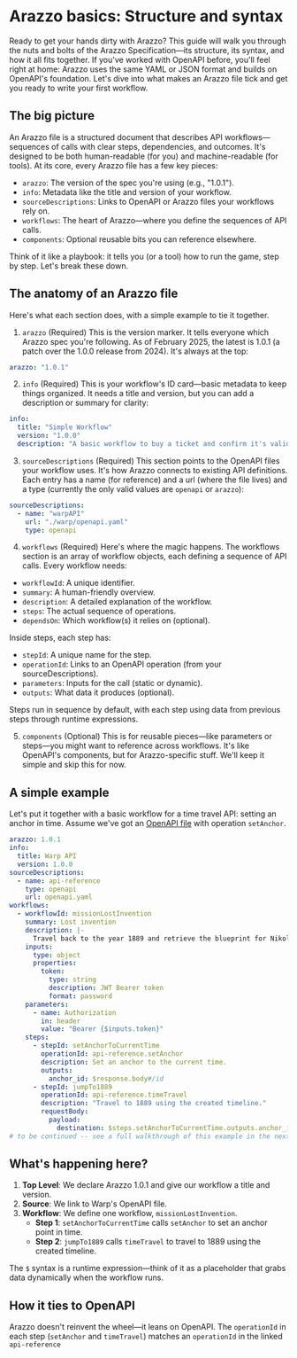 # Arazzo basics: Structure and syntax

Ready to get your hands dirty with Arazzo? This guide will walk you through the nuts and bolts of the Arazzo Specification—its structure, its syntax, and how it all fits together. If you've worked with OpenAPI before, you'll feel right at home: Arazzo uses the same YAML or JSON format and builds on OpenAPI's foundation. Let's dive into what makes an Arazzo file tick and get you ready to write your first workflow.

## The big picture

An Arazzo file is a structured document that describes API workflows—sequences of calls with clear steps, dependencies, and outcomes. It's designed to be both human-readable (for you) and machine-readable (for tools). At its core, every Arazzo file has a few key pieces:

- `arazzo`: The version of the spec you're using (e.g., "1.0.1").
- `info`: Metadata like the title and version of your workflow.
- `sourceDescriptions`: Links to OpenAPI or Arazzo files your workflows rely on.
- `workflows`: The heart of Arazzo—where you define the sequences of API calls.
- `components`: Optional reusable bits you can reference elsewhere.

Think of it like a playbook: it tells you (or a tool) how to run the game, step by step. Let's break these down.

## The anatomy of an Arazzo file

Here's what each section does, with a simple example to tie it together.

1. `arazzo` (Required)
This is the version marker. It tells everyone which Arazzo spec you're following. As of February 2025, the latest is 1.0.1 (a patch over the 1.0.0 release from 2024). It's always at the top:
```yaml
arazzo: "1.0.1"
```

2. `info` (Required)
This is your workflow's ID card—basic metadata to keep things organized. It needs a title and version, but you can add a description or summary for clarity:
```yaml
info:
  title: "Simple Workflow"
  version: "1.0.0"
  description: "A basic workflow to buy a ticket and confirm it's valid."
```
3. `sourceDescriptions` (Required)
This section points to the OpenAPI files your workflow uses. It's how Arazzo connects to existing API definitions. Each entry has a name (for reference) and a url (where the file lives) and a type (currently the only valid values are `openapi` or `arazzo`):
```yaml
sourceDescriptions:
  - name: "warpAPI"
    url: "./warp/openapi.yaml"
    type: openapi
```
4. `workflows` (Required)
Here's where the magic happens. The workflows section is an array of workflow objects, each defining a sequence of API calls. Every workflow needs:
- `workflowId`: A unique identifier.
- `summary`: A human-friendly overview.
- `description`: A detailed explanation of the workflow.
- `steps`: The actual sequence of operations.
- `dependsOn`: Which workflow(s) it relies on (optional).

Inside steps, each step has:

- `stepId`: A unique name for the step.
- `operationId`: Links to an OpenAPI operation (from your sourceDescriptions).
- `parameters`: Inputs for the call (static or dynamic).
- `outputs`: What data it produces (optional).

Steps run in sequence by default, with each step using data from previous steps through runtime expressions.

5. `components` (Optional)
This is for reusable pieces—like parameters or steps—you might want to reference across workflows. It's like OpenAPI's components, but for Arazzo-specific stuff. We'll keep it simple and skip this for now.

## A simple example

Let's put it together with a basic workflow for a time travel API: setting an anchor in time. Assume we've got an [OpenAPI file](https://warp-multi-sidebars.redocly.app/_spec/apis/index.yaml?download) with operation `setAnchor`.
```yaml
arazzo: 1.0.1
info:
  title: Warp API
  version: 1.0.0
sourceDescriptions:
  - name: api-reference
    type: openapi
    url: openapi.yaml
workflows:
  - workflowId: missionLostInvention
    summary: Lost invention
    description: |-
      Travel back to the year 1889 and retrieve the blueprint for Nikola Tesla's lost invention before it's destroyed in a mysterious fire.
    inputs:
      type: object
      properties:
        token:
          type: string
          description: JWT Bearer token
          format: password
    parameters:
      - name: Authorization
        in: header
        value: "Bearer {$inputs.token}"
    steps:
      - stepId: setAnchorToCurrentTime
        operationId: api-reference.setAnchor
        description: Set an anchor to the current time.
        outputs:
          anchor_id: $response.body#/id
      - stepId: jumpTo1889
        operationId: api-reference.timeTravel
        description: "Travel to 1889 using the created timeline."
        requestBody:
          payload:
            destination: $steps.setAnchorToCurrentTime.outputs.anchor_id
# to be continued -- see a full walkthrough of this example in the next article
```

## What's happening here?

1. **Top Level**: We declare Arazzo 1.0.1 and give our workflow a title and version.
2. **Source**: We link to Warp's OpenAPI file.
3. **Workflow**: We define one workflow, `missionLostInvention`.
    - **Step 1**: `setAnchorToCurrentTime` calls `setAnchor` to set an anchor point in time.
    - **Step 2**: `jumpTo1889` calls `timeTravel` to travel to 1889 using the created timeline.

The `$` syntax is a runtime expression—think of it as a placeholder that grabs data dynamically when the workflow runs.

## How it ties to OpenAPI

Arazzo doesn't reinvent the wheel—it leans on OpenAPI. The `operationId` in each step (`setAnchor` and `timeTravel`) matches an `operationId` in the linked `api-reference`
